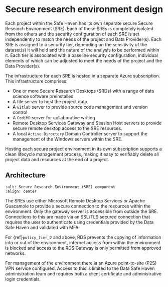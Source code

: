 # Secure research environment design

Each project within the Safe Haven has its own separate secure Secure Research Environment (SRE).
Each of these SREs is completely isolated from the others and the security configuration of each SRE is set independently to match the needs of the project and Data Provider(s).
Each SRE is assigned to a security tier, depending on the sensitivity of the dataset(s) it will hold and the nature of the analysis to be performed within it.
Each tier is associated with a baseline security configuration, individual elements of which can be adjusted to meet the needs of the project and the Data Provider(s).

The infrastructure for each SRE is hosted in a separate Azure subscription.
This infrastructure comprises:

- One or more Secure Research Desktops (SRDs) with a range of data science software preinstalled
- A file server to host the project data
- A `Gitlab` server to provide source code management and version control
- A `CodiMD` server for collaborative writing
- Remote Desktop Services Gateway and Session Host servers to provide secure remote desktop access to the SRE resources.
- A local `Active Directory` Domain Controller server to support the management of the Windows servers within the SRE.

Hosting each secure project environment in its own subscription supports a clean lifecycle management process, making it easy to verifiably delete all project data and resources at the end of a project.

## Architecture

```{image} shm_architecture.png
:alt: Secure Research Environment (SRE) component
:align: center
```

The SREs use either Microsoft Remote Desktop Services or Apache Guacamole to provide a secure connection to the resources within the environment.
Only the gateway server is accessible from outside the SRE.
Connections to this are made via an SSL/TLS secured connection that requires the user to authenticate using credentials provided by the Data Safe Haven and validated with MFA.

For {ref}`policy_tier_2` and above, RDS prevents the copying of information into or out of the environment, internet access from within the environment is blocked and access to the RDS Gateway is only permitted from approved networks.

For management of the environment there is an Azure point-to-site (P2S) VPN service configured.
Access to this is limited to the Data Safe Haven administration team and requires both a client certificate and administrative login credentials.
